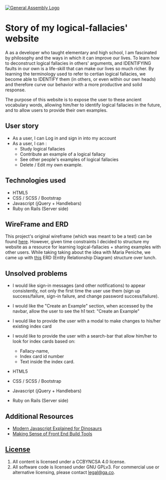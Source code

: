 [![General Assembly Logo](https://camo.githubusercontent.com/1a91b05b8f4d44b5bbfb83abac2b0996d8e26c92/687474703a2f2f692e696d6775722e636f6d2f6b6538555354712e706e67)](https://generalassemb.ly/education/web-development-immersive)

# Story of my logical-fallacies' website

A as a developer who taught elementary and high school, I am fascinated by philosophy and the ways in which it can improve our lives. To learn how to deconstruct logical fallacies in others' arguments, and IDENTIFYING faults in our own is a life-skill that can make our lives so much richer. By learning the terminology used to refer to certian logical fallacies, we become able to IDENTIFY them (in others, or even within our own heads) and therefore curve our behavior with a more productive and solid response.

The purpose of this website is to expose the user to these ancient vocabulary words, allowing him/her to identify logical fallacies in the future, and to allow users to provide their own examples.


## User story

- As a user, I can Log in and sign in into my account
- As a user, I can :
    - Study logical fallacies
    - Contribute an example of a logical fallacy
    - See other people's examples of logical fallacies
    - Delete / Edit my own example.

## Technologies used

- HTML5
- CSS / SCSS / Bootstrap
- Javascript (jQuery + Handlebars)
- Ruby on Rails (Server side)

## WireFrame and ERD

This project's original wireframe (which was meant to be a test) can be found [here](https://imgur.com/a/QSgmlz2). However, given time constraints I decided to structure my website as a resource for learning logical-fallacies + sharing examples with other users. While taking taking about the idea with Maria Peniche, we came up with [this](https://imgur.com/a/TKIguRq) ERD (Entity Relationship Diagram) structure over lunch. 

## Unsolved problems

- I would like sign-in messages (and other notifications) to appear consistently, not only the first time the user use them (sign up success/failure, sign-in failure, and change password success/failure).

- I would like the "Create an Example" section, when accessed by the navbar, allow the user to see the h1 text: "Create an Example"

- I would like to provide the user with a modal to make changes to his/her existing index card

- I would like to provide the user with a search-bar that allow him/her to look for index cards based on:
     - Fallacy-name, 
     - Index card id number 
     - Text inside the index card. 



- HTML5
- CSS / SCSS / Bootstrap
- Javascript (jQuery + Handlebars)
- Ruby on Rails (Server side)


## Additional Resources

- [Modern Javascript Explained for Dinosaurs](https://medium.com/@peterxjang/modern-javascript-explained-for-dinosaurs-f695e9747b70)
- [Making Sense of Front End Build Tools](https://medium.freecodecamp.org/making-sense-of-front-end-build-tools-3a1b3a87043b)

## [License](LICENSE)

1. All content is licensed under a CC­BY­NC­SA 4.0 license.
1. All software code is licensed under GNU GPLv3. For commercial use or
    alternative licensing, please contact legal@ga.co.
